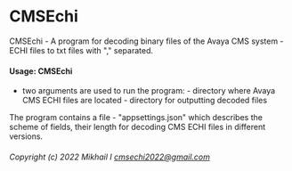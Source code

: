 # CMSEchi

CMSEchi - A program for decoding binary files of the Avaya CMS system - ECHI files to txt files with "," separated.

#### Usage: CMSEchi <cms echi files dir> <decoded output dir>
- two arguments are used to run the program:
     <cms echi files dir> - directory where Avaya CMS ECHI files are located
     <decoded output dir> - directory for outputting decoded files

The program contains a file - "appsettings.json" which describes the scheme of fields, their length for decoding CMS ECHI files in different versions.

###### Copyright (c) 2022 Mikhail I <cmsechi2022@gmail.com>

